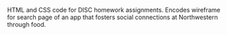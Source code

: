 HTML and CSS code for DISC homework assignments. Encodes wireframe for search page of an app that fosters social connections at Northwestern through food.